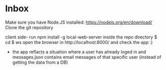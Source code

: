 # Inbox

Make sure you have Node.JS installed: https://nodejs.org/en/download/
Clone the git repository

client side-
run npm install -g local-web-server inside the repo directory
$ cd <your-app-folder>
$ ws
open the browser in http://localhost:8000/ and check the app :)

* the app reflacts a situation where a user has already loged in and
 messages.json contains email messages of that specific user (instead of getting the data from a DB)
